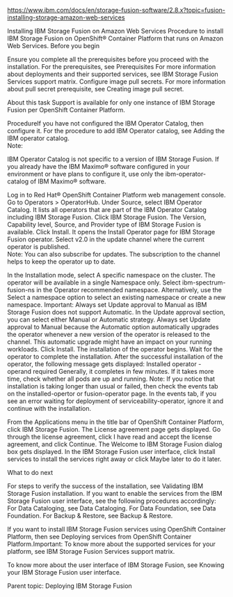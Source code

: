 https://www.ibm.com/docs/en/storage-fusion-software/2.8.x?topic=fusion-installing-storage-amazon-web-services



Installing IBM Storage Fusion on Amazon Web Services
Procedure to install IBM Storage Fusion on OpenShift® Container Platform that runs on Amazon Web Services.
Before you begin


Ensure you complete all the prerequisites before you proceed with the installation. For the
prerequisites, see Prerequisites
For more information about deployments and their supported services, see IBM Storage Fusion Services support matrix.
Configure image pull secrets. For more information about pull secret prerequisite, see Creating image pull secret.



About this task
Support is available for only one instance of IBM Storage Fusion per OpenShift Container Platform. 

ProcedureIf you have not configured the IBM Operator Catalog, then configure it. For the procedure
to add IBM Operator catalog, see Adding the IBM operator catalog.  
Note:

IBM Operator Catalog is not specific to a version of IBM Storage Fusion. 
If you already have the IBM Maximo® software
configured in your environment or have plans to configure it, use only the
ibm-operator-catalog of IBM Maximo®
software. 



Log in to Red Hat®
OpenShift Container Platform web management console.
Go to
Operators > OperatorHub.
Under Source, select IBM Operator Catalog.
 It lists all operators that are part of the IBM Operator Catalog including IBM
Storage Fusion. 
Click IBM Storage Fusion. The
Version, Capability level,
Source, and Provider type of IBM Storage Fusion is available.
Click Install.  It opens the Install
Operator page for IBM Storage Fusion operator. 
Select v2.0 in the update channel where the current operator is
published.  
Note: You can also subscribe for updates. The subscription to the channel helps to keep the operator
up to date. 

In the Installation mode, select A specific namespace
on the cluster. The operator will be available in a single Namespace
only.
Select ibm-spectrum-fusion-ns in the Operator recommended
namespace. Alternatively, use the Select a namespace option to
select an existing namespace or create a new namespace. 
Important: Always set Update approval to
Manual as IBM Storage Fusion does not
support Automatic.
In the Update approval
section, you can select either Manual or Automatic
strategy. Always set Update approval to
Manual because the Automatic option automatically
upgrades the operator whenever a new version of the operator is released to the channel. This
automatic upgrade might have an impact on your running workloads.
Click Install.  The installation of the operator
begins. 
Wait for the operator to complete the installation.  After the
successful installation of the operator, the following message gets displayed:
Installed operator - operand required
Generally, it completes in few minutes.
If it takes more time, check whether all pods are up and running. 
Note: If you notice that
installation is taking longer than usual or failed, then check the events tab on the
installed-opertor or fusion-operator page. In the events tab, if
you see an error waiting for deployment of serviceability-operator, ignore it and
continue with the installation.

From the Applications menu in the title bar of OpenShift Container Platform, click IBM Storage Fusion.  The License
agreement page gets displayed.
Go through the license agreement, click I have read and accept the
license agreement, and click
Continue. The
Welcome to IBM Storage Fusion dialog box gets displayed.
In the IBM Storage Fusion user
interface, click Install services to install the services right away or click
Maybe later to do it later.

What to do next


For steps to verify the success of the installation, see Validating IBM Storage Fusion installation. 
If you want to enable the services from the IBM Storage Fusion user interface, see the following procedures accordingly:
For Data Cataloging, see Data Cataloging.
For Data Foundation, see Data Foundation.
For Backup & Restore, see Backup & Restore.

If you want to install IBM Storage Fusion services
using OpenShift Container Platform, then see Deploying services from OpenShift Container Platform.Important: To know more about the supported
services for your platform, see IBM Storage Fusion Services support matrix.

To know more about the user interface of IBM Storage Fusion, see Knowing your IBM Storage Fusion user interface.






Parent topic: Deploying IBM Storage Fusion






